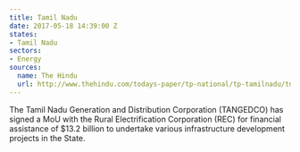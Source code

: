 ```yaml
---
title: Tamil Nadu
date: 2017-05-18 14:39:00 Z
states:
- Tamil Nadu
sectors:
- Energy
sources:
  name: The Hindu
  url: http://www.thehindu.com/todays-paper/tp-national/tp-tamilnadu/tn-power-utilities-to-get-rs-85000-crore-in-loans/article18443245.ece
---
```


The Tamil Nadu Generation and Distribution Corporation (TANGEDCO) has signed a MoU with the Rural Electrification Corporation (REC) for financial assistance of $13.2 billion to undertake various infrastructure development projects in the State. 